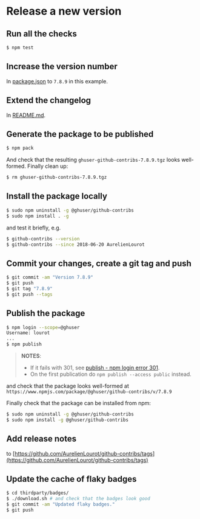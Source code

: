 # Release a new version

## Run all the checks

```bash
$ npm test
```

## Increase the version number

In [package.json](../package.json) to `7.8.9` in this example.

## Extend the changelog

In [README.md](../README.md#changelog).

## Generate the package to be published

```bash
$ npm pack
```

And check that the resulting `ghuser-github-contribs-7.8.9.tgz` looks well-formed. Finally clean up:

```bash
$ rm ghuser-github-contribs-7.8.9.tgz
```

## Install the package locally

```bash
$ sudo npm uninstall -g @ghuser/github-contribs
$ sudo npm install . -g
```

and test it briefly, e.g.

```bash
$ github-contribs --version
$ github-contribs --since 2018-06-20 AurelienLourot
```

## Commit your changes, create a git tag and push

```bash
$ git commit -am "Version 7.8.9"
$ git push
$ git tag "7.8.9"
$ git push --tags
```

## Publish the package

```bash
$ npm login --scope=@ghuser
Username: lourot
...
$ npm publish
```

> **NOTES**:
>
> * If it fails with 301, see
>   [publish - npm login error 301](https://stackoverflow.com/a/50580349/1855917).
> * On the first publication do `npm publish --access public` instead.

and check that the package looks well-formed at
`https://www.npmjs.com/package/@ghuser/github-contribs/v/7.8.9`

Finally check that the package can be installed from npm:

```bash
$ sudo npm uninstall -g @ghuser/github-contribs
$ sudo npm install -g @ghuser/github-contribs
```

## Add release notes

to [https://github.com/AurelienLourot/github-contribs/tags](https://github.com/AurelienLourot/github-contribs/tags)

## Update the cache of flaky badges

```bash
$ cd thirdparty/badges/
$ ./download.sh # and check that the badges look good
$ git commit -am "Updated flaky badges."
$ git push
```
